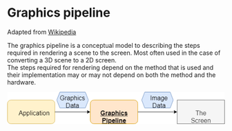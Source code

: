 # Graphics pipeline
Adapted from [Wikipedia](https://en.wikipedia.org/wiki/Graphics_pipeline)

The graphics pipeline is a conceptual model to describing the steps
required in rendering a scene to the screen. Most often used in the
case of converting a 3D scene to a 2D screen. \
The steps required for rendering depend on the method that is used
and their implementation may or may not depend on both the method and
the hardware. 

![The Pipeline](ThePipeline/ThePipeline.png)
